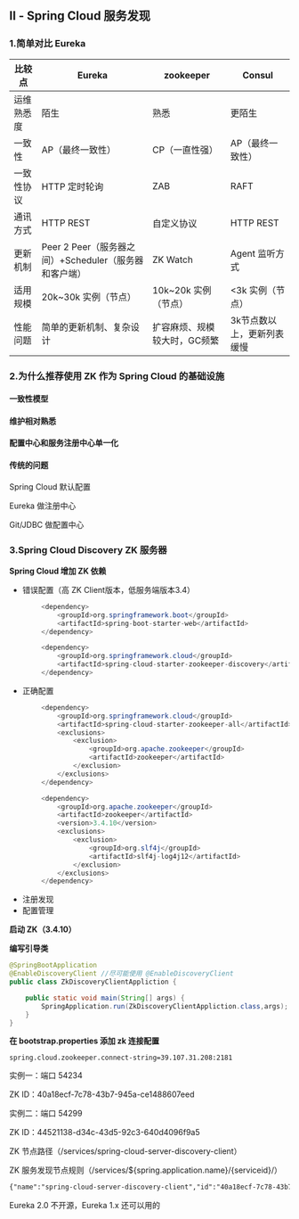 ## Ⅱ - Spring Cloud 服务发现

### 1.简单对比 Eureka

| 比较点     | Eureka                                                | zookeeper                    | Consul                     |
| ---------- | ----------------------------------------------------- | ---------------------------- | -------------------------- |
| 运维熟悉度 | 陌生                                                  | 熟悉                         | 更陌生                     |
| 一致性     | AP（最终一致性）                                      | CP（一直性强）               | AP（最终一致性）           |
| 一致性协议 | HTTP 定时轮询                                         | ZAB                          | RAFT                       |
| 通讯方式   | HTTP REST                                             | 自定义协议                   | HTTP REST                  |
| 更新机制   | Peer 2 Peer（服务器之间）+Scheduler（服务器和客户端） | ZK Watch                     | Agent 监听方式             |
| 适用规模   | 20k~30k 实例（节点）                                  | 10k~20k 实例（节点）         | <3k 实例（节点）           |
| 性能问题   | 简单的更新机制、复杂设计                              | 扩容麻烦、规模较大时，GC频繁 | 3k节点数以上，更新列表缓慢 |



### 2.为什么推荐使用 ZK 作为 Spring Cloud 的基础设施

#### 一致性模型

#### 维护相对熟悉

#### 配置中心和服务注册中心单一化



#### 传统的问题

Spring Cloud 默认配置

Eureka 做注册中心

Git/JDBC 做配置中心

### 3.Spring Cloud Discovery ZK 服务器

**Spring Cloud 增加 ZK 依赖**

- 错误配置（高 ZK Client版本，低服务端版本3.4）

~~~java
		<dependency>
            <groupId>org.springframework.boot</groupId>
            <artifactId>spring-boot-starter-web</artifactId>
        </dependency>

        <dependency>
            <groupId>org.springframework.cloud</groupId>
            <artifactId>spring-cloud-starter-zookeeper-discovery</artifactId>
        </dependency>
~~~

- 正确配置

~~~java
		<dependency>
            <groupId>org.springframework.cloud</groupId>
            <artifactId>spring-cloud-starter-zookeeper-all</artifactId>
            <exclusions>
                <exclusion>
                    <groupId>org.apache.zookeeper</groupId>
                    <artifactId>zookeeper</artifactId>
                </exclusion>
            </exclusions>
        </dependency>

        <dependency>
            <groupId>org.apache.zookeeper</groupId>
            <artifactId>zookeeper</artifactId>
            <version>3.4.10</version>
            <exclusions>
                <exclusion>
                    <groupId>org.slf4j</groupId>
                    <artifactId>slf4j-log4j12</artifactId>
                </exclusion>
            </exclusions>
        </dependency>
~~~

- 注册发现
- 配置管理

**启动 ZK（3.4.10）**

**编写引导类**

~~~java
@SpringBootApplication
@EnableDiscoveryClient //尽可能使用 @EnableDiscoveryClient
public class ZkDiscoveryClientAppliction {

    public static void main(String[] args) {
        SpringApplication.run(ZkDiscoveryClientAppliction.class,args);
    }
}

~~~

**在 bootstrap.properties 添加 zk 连接配置**

~~~properties
spring.cloud.zookeeper.connect-string=39.107.31.208:2181
~~~

实例一：端口 54234

ZK ID：40a18ecf-7c78-43b7-945a-ce1488607eed

实例二：端口 54299

ZK ID：44521138-d34c-43d5-92c3-640d4096f9a5

ZK 节点路径（/services/spring-cloud-server-discovery-client）

ZK 服务发现节点规则（/services/${spring.application.name}/{serviceid}/）

~~~txt
{"name":"spring-cloud-server-discovery-client","id":"40a18ecf-7c78-43b7-945a-ce1488607eed","address":"wolfman","port":54234,"sslPort":null,"payload":{"@class":"org.springframework.cloud.zookeeper.discovery.ZookeeperInstance","id":"application-1","name":"spring-cloud-server-discovery-client","metadata":{}},"registrationTimeUTC":1533737471911,"serviceType":"DYNAMIC","uriSpec":{"parts":[{"value":"scheme","variable":true},{"value":"://","variable":false},{"value":"address","variable":true},{"value":":","variable":false},{"value":"port","variable":true}]}}

~~~



Eureka 2.0 不开源，Eureka 1.x 还可以用的


